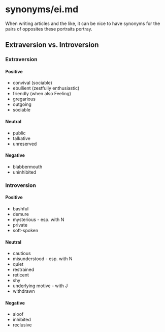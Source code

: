 
# synonyms/ei.md

When writing articles and the like, it can be nice to have synonyms for the pairs of opposites
these portraits portray.

## Extraversion vs. Introversion

### Extraversion

#### Positive
- convival (sociable)
- ebullient (zestfully enthusiastic)
- friendly (when also Feeling)
- gregarious
- outgoing
- sociable

#### Neutral
- public
- talkative
- unreserved

#### Negative
- blabbermouth
- uninhibited


### Introversion

#### Positive
- bashful
- demure
- mysterious - esp. with N
- private
- soft-spoken

#### Neutral
- cautious
- misunderstood - esp. with N
- quiet
- restrained
- reticent
- shy
- underlying motive - with J
- withdrawn

#### Negative
- aloof
- inhibited
- reclusive


